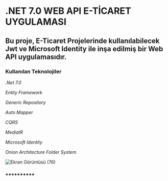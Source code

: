 # .NET 7.0 WEB API E-TİCARET UYGULAMASI

##  Bu proje, E-Ticaret Projelerinde kullanılabilecek Jwt ve Microsoft Identity ile inşa edilmiş bir Web API uygulamasıdır.

### Kullanılan Teknolojiler

  *.Net 7.0*
  
  *Entity Framework* 
  
  *Generic Repository* 
  
  *Auto Mapper*
  
  *CQRS*
  
  *MediatR*
  
  *Microsoft Identity* 
  
  *Onion Architecture Folder System*

    
![Ekran Görüntüsü (76)](https://github.com/gokhansobaci/.Net-7.0-WEB_API-E_Ticaret/assets/128411803/404cb742-a4f3-4732-a3d1-03b6f7c20fe8)

### **********



